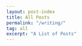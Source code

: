 ```yaml
---
layout: post-index
title: All Posts
permalink: "/writing/"
tag: all
excerpt: "A List of Posts"
---
```

